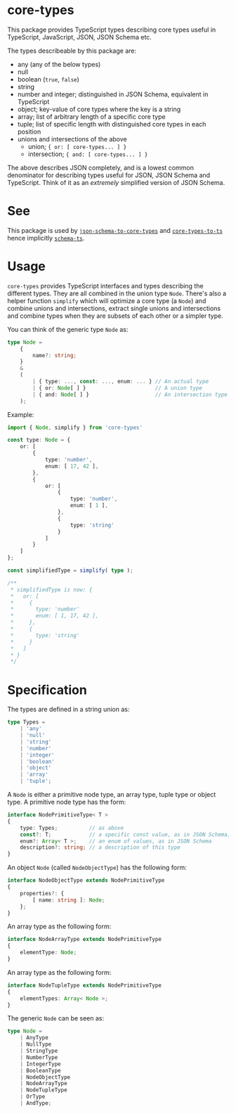 # core-types

This package provides TypeScript types describing core types useful in TypeScript, JavaScript, JSON, JSON Schema etc.

The types describeable by this package are:
 * any (any of the below types)
 * null
 * boolean (`true`, `false`)
 * string
 * number and integer; distinguished in JSON Schema, equivalent in TypeScript
 * object; key-value of core types where the key is a string
 * array; list of arbitrary length of a specific core type
 * tuple; list of specific length with distinguished core types in each position
 * unions and intersections of the above
   * union; `{ or: [ core-types... ] }`
   * intersection; `{ and: [ core-types... ] }`

The above describes JSON completely, and is a lowest common denominator for describing types useful for JSON, JSON Schema and TypeScript. Think of it as an *extremely* simplified version of JSON Schema.


# See

This package is used by [`json-schema-to-core-types`]() and [`core-types-to-ts`]() hence implicitly [`schema-ts`]().


# Usage

`core-types` provides TypeScript interfaces and types describing the different types. They are all combined in the union type `Node`. There's also a helper function `simplify` which will optimize a core type (a `Node`) and combine unions and intersections, extract single unions and intersections and combine types when they are subsets of each other or a simpler type.

You can think of the generic type `Node` as:

```ts
type Node =
	{
		name?: string;
	}
	&
	(
		| { type: ..., const: ..., enum: ... } // An actual type
		| { or: Node[ ] }                      // A union type
		| { and: Node[ ] }                     // An intersection type
	);
```

Example:

```ts
import { Node, simplify } from 'core-types'

const type: Node = {
	or: [
		{
			type: 'number',
			enum: [ 17, 42 ],
		},
		{
			or: [
				{
					type: 'number',
					enum: [ 1 ],
				},
				{
					type: 'string'
				}
			]
		}
	]
};

const simplifiedType = simplify( type );

/**
 * simplifiedType is now: {
 *   or: [
 *     {
 *       type: 'number'
 *       enum: [ 1, 17, 42 ],
 *     },
 *     {
 *       type: 'string'
 *     }
 *   ]
 * }
 */
```


# Specification

The types are defined in a string union as:

```ts
type Types =
	| 'any'
	| 'null'
	| 'string'
	| 'number'
	| 'integer'
	| 'boolean'
	| 'object'
	| 'array'
	| 'tuple';
```

A `Node` is either a primitive node type, an array type, tuple type or object type. A primitive node type has the form:

```ts
interface NodePrimitiveType< T >
{
	type: Types;          // as above
	const?: T;            // a specific const value, as in JSON Schema, or:
	enum?: Array< T >;    // an enum of values, as in JSON Schema
	description?: string; // a description of this type
}
```

An object `Node` (called `NodeObjectType`) has the following form:

```ts
interface NodeObjectType extends NodePrimitiveType
{
	properties?: {
		[ name: string ]: Node;
	};
}
```

An array type as the following form:

```ts
interface NodeArrayType extends NodePrimitiveType
{
	elementType: Node;
}
```

An array type as the following form:

```ts
interface NodeTupleType extends NodePrimitiveType
{
	elementTypes: Array< Node >;
}
```

The generic `Node` can be seen as:

```ts
type Node =
	| AnyType
	| NullType
	| StringType
	| NumberType
	| IntegerType
	| BooleanType
	| NodeObjectType
	| NodeArrayType
	| NodeTupleType
	| OrType
	| AndType;
```
